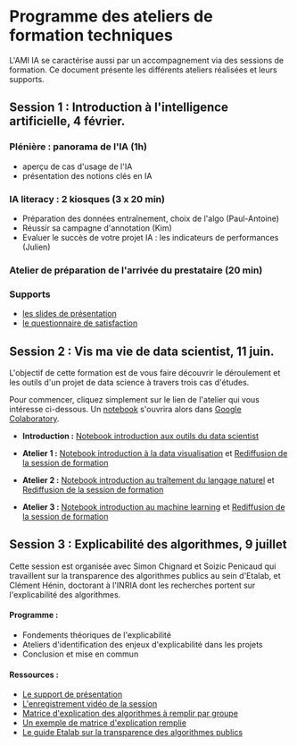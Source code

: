 # Programme des ateliers de formation techniques

L'AMI IA se caractérise aussi par un accompagnement via des sessions de formation. Ce document présente les différents ateliers réalisées et leurs supports.

## Session 1 : Introduction à l'intelligence artificielle, 4 février.

### Plénière : panorama de l'IA (1h)

- aperçu de cas d'usage de l'IA
- présentation des notions clés en IA 

### IA literacy : 2 kiosques (3 x 20 min) 

- Préparation des données entraînement, choix de l'algo (Paul-Antoine)
- Réussir sa campagne d'annotation (Kim)
- Evaluer le succès de votre projet IA : les indicateurs de performances (Julien)

### Atelier de préparation de l'arrivée du prestataire (20 min)

### Supports

- [les slides de présentation](https://speakerdeck.com/etalabia/pleniere-ami-a-2-4-fevrier-2020-matin)
- [le questionnaire de satisfaction](https://framaforms.org/questionnaire-satisfaction-pleniere-ami-ia-du-4-fevrier-1580823697)


## Session 2 : Vis ma vie de data scientist, 11 juin.

L'objectif de cette formation est de vous faire découvrir le déroulement et les outils d'un projet de data science à travers trois cas d'études.

Pour commencer, cliquez simplement sur le lien de l'atelier qui vous intéresse ci-dessous. Un [notebook](https://fr.wikipedia.org/wiki/Notebook_(programmation)) s'ouvrira alors dans [Google Colaboratory](https://colab.research.google.com/).

- **Introduction :** [Notebook introduction aux outils du data scientist](https://colab.research.google.com/github/etalab-ia/ami-ia/blob/master/notebooks/ami_ia_introduction_jupyter_notebook.ipynb) 

- **Atelier 1 :** [Notebook introduction à la data visualisation](https://colab.research.google.com/github/etalab-ia/ami-ia/blob/master/notebooks/ami_ia_dataviz_rr.ipynb) et [Rediffusion de la session de formation](https://visio.incubateur.net/playback/presentation/2.0/playback.html?meetingId=6f3acca485c398a1c9632e1efb38012581acde9c-1591880321574)

- **Atelier 2 :** [Notebook introduction au traîtement du langage naturel](https://colab.research.google.com/github/etalab-ia/ami-ia/blob/master/notebooks/ami_ia_NLP_cada.ipynb) et [Rediffusion de la session de formation](https://minio.lab.sspcloud.fr/strainel/spyrales_conf8_nlp_cada.mp4)

- **Atelier 3 :** [Notebook introduction au machine learning](https://colab.research.google.com/github/etalab-ia/ami-ia/blob/master/notebooks/intro-ML.ipynb) et [Rediffusion de la session de formation](https://visio.incubateur.net/playback/presentation/2.0/playback.html?meetingId=1f8a35fb378e0a4d1cc0d26bec5454f8ceaf88ac-1591880656126)

## Session 3 : Explicabilité des algorithmes, 9 juillet 

Cette session est organisée avec Simon Chignard et Soizic Penicaud qui travaillent sur la transparence des algorithmes publics au sein d'Etalab, et Clément Hénin, doctorant à l'INRIA dont les recherches portent sur l'explicabilité des algorithmes. 

#### Programme : 
- Fondements théoriques de l'explicabilité
- Ateliers d'identification des enjeux d'explicabilité dans les projets 
- Conclusion et mise en commun 

#### Ressources : 
- [Le support de présentation](https://github.com/etalab-ia/ami-ia/blob/master/images/AMI_IA_2_Atelier_%233_9juillet2020.pdf)
- [L'enregistrement vidéo de la session](https://visio.incubateur.net/playback/presentation/2.0/playback.html?meetingId=227cbb7905fce775cffaaa01d64d65a8c89bff85-1594295133544)
- [Matrice d'explication des algorithmes à remplir par groupe](./images/matrice_explication.docx)
- [Un exemple de matrice d'explication remplie](./images/matrice_explication_exemple_score_coeur.docx)
- [Le guide Etalab sur la transparence des algorithmes publics](https://guides.etalab.gouv.fr/algorithmes/)

